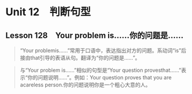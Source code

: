 ﻿ # Unit 12　判断句型
 ## Lesson 128　Your problem is……你的问题是……
 
> “Your problemis……”常用于口语中，表达指出对方的问题。系动词“is”后接由that引导的表语从句。翻译为“你的问题是……”。

> 与“Your problem is……”相似的句型是“Your question provesthat……”表示“你的问题说明……”。例如：Your question proves that you are acareless person.你的问题说明你是一个粗心大意的人。


 